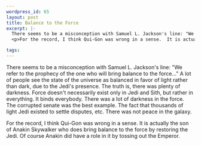 ```yaml
--- 
wordpress_id: 65
layout: post
title: Balance to the Force
excerpt: |-
  There seems to be a misconception with Samuel L. Jackson's line: "We refer to the prophecy of the one who will bring balance to the force..."  A lot of people see the state of the universe as balanced in favor of light rather than dark, due to the Jedi's presence.  The truth is, there was plenty of darkness.  Force doesn't necessarily exist only in Jedi and Sith, but rather in everything.  It binds everybody.  There was a lot of darkness in the force.  The corrupted senate was the best example.  The fact that thousands of light Jedi existed to settle disputes, etc.  There was not peace in the galaxy.
  <p>For the record, I think Qui-Gon was wrong in a sense.  It is actually the son of Anakin Skywalker who does bring balance to the force by restoring the Jedi.  Of course Anakin did have a role in it by tossing out the Emperor.

tags: 
---
```


There seems to be a misconception with Samuel L. Jackson's line: "We refer to the prophecy of the one who will bring balance to the force..."  A lot of people see the state of the universe as balanced in favor of light rather than dark, due to the Jedi's presence.  The truth is, there was plenty of darkness.  Force doesn't necessarily exist only in Jedi and Sith, but rather in everything.  It binds everybody.  There was a lot of darkness in the force.  The corrupted senate was the best example.  The fact that thousands of light Jedi existed to settle disputes, etc.  There was not peace in the galaxy.
<p>For the record, I think Qui-Gon was wrong in a sense.  It is actually the son of Anakin Skywalker who does bring balance to the force by restoring the Jedi.  Of course Anakin did have a role in it by tossing out the Emperor.
